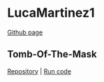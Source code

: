 # LucaMartinez1 
[Github page](https://github.com/LucaMartinez1)

## Tomb-Of-The-Mask
[Repository](https://github.com/LucaMartinez1/Tomb-Of-The-Mask) | [Run code](Tomb-Of-The-Mask/index.html)

